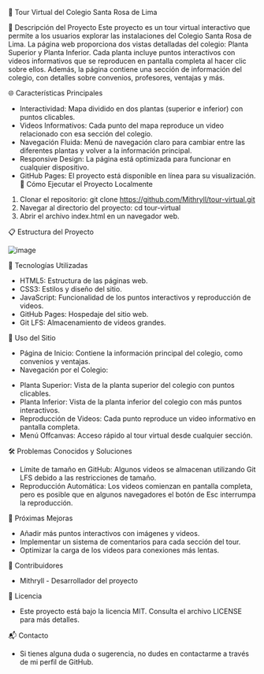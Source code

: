 🏫 Tour Virtual del Colegio Santa Rosa de Lima

📌 Descripción del Proyecto
Este proyecto es un tour virtual interactivo que permite a los usuarios explorar las instalaciones del Colegio Santa Rosa de Lima. La página web proporciona dos vistas detalladas del colegio: Planta Superior y Planta Inferior. Cada planta incluye puntos interactivos con videos informativos que se reproducen en pantalla completa al hacer clic sobre ellos. Además, la página contiene una sección de información del colegio, con detalles sobre convenios, profesores, ventajas y más.

🌐 Características Principales
- Interactividad: Mapa dividido en dos plantas (superior e inferior) con puntos clicables.
- Videos Informativos: Cada punto del mapa reproduce un video relacionado con esa sección del colegio.
- Navegación Fluida: Menú de navegación claro para cambiar entre las diferentes plantas y volver a la información principal.
- Responsive Design: La página está optimizada para funcionar en cualquier dispositivo.
- GitHub Pages: El proyecto está disponible en línea para su visualización.
🚀 Cómo Ejecutar el Proyecto Localmente
1. Clonar el repositorio:
git clone https://github.com/Mithryll/tour-virtual.git
2. Navegar al directorio del proyecto:
cd tour-virtual
3. Abrir el archivo index.html en un navegador web.

📋 Estructura del Proyecto

![image](https://github.com/user-attachments/assets/384506a8-c9b2-46a1-9229-a9dbd7ad2a3b)


🎨 Tecnologías Utilizadas
- HTML5: Estructura de las páginas web.
- CSS3: Estilos y diseño del sitio.
- JavaScript: Funcionalidad de los puntos interactivos y reproducción de videos.
- GitHub Pages: Hospedaje del sitio web.
- Git LFS: Almacenamiento de videos grandes.
  
📖 Uso del Sitio

- Página de Inicio: Contiene la información principal del colegio, como convenios y ventajas.
- Navegación por el Colegio:
+ Planta Superior: Vista de la planta superior del colegio con puntos clicables.
+ Planta Inferior: Vista de la planta inferior del colegio con más puntos interactivos.
+ Reproducción de Videos: Cada punto reproduce un video informativo en pantalla completa.
+ Menú Offcanvas: Acceso rápido al tour virtual desde cualquier sección.
  
🛠️ Problemas Conocidos y Soluciones
- Límite de tamaño en GitHub: Algunos videos se almacenan utilizando Git LFS debido a las restricciones de tamaño.
- Reproducción Automática: Los videos comienzan en pantalla completa, pero es posible que en algunos navegadores el botón de Esc interrumpa la reproducción.
  
🌟 Próximas Mejoras
- Añadir más puntos interactivos con imágenes y videos.
- Implementar un sistema de comentarios para cada sección del tour.
- Optimizar la carga de los videos para conexiones más lentas.

👥 Contribuidores

- Mithryll - Desarrollador del proyecto
  
📄 Licencia
- Este proyecto está bajo la licencia MIT. Consulta el archivo LICENSE para más detalles.
  

📬 Contacto

- Si tienes alguna duda o sugerencia, no dudes en contactarme a través de mi perfil de GitHub.
  
